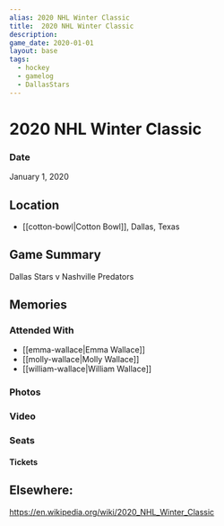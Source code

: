 ```yaml
---
alias: 2020 NHL Winter Classic
title:  2020 NHL Winter Classic
description:
game_date: 2020-01-01
layout: base
tags:
  - hockey
  - gamelog
  - DallasStars
---
```

# 2020 NHL Winter Classic

### Date
January 1, 2020

## Location
- [[cotton-bowl|Cotton Bowl]], Dallas, Texas

## Game Summary
Dallas Stars v Nashville Predators

## Memories

### Attended With
- [[emma-wallace|Emma Wallace]]
- [[molly-wallace|Molly Wallace]]
- [[william-wallace|William Wallace]]

### Photos

### Video

### Seats

#### Tickets

## Elsewhere:
https://en.wikipedia.org/wiki/2020_NHL_Winter_Classic
